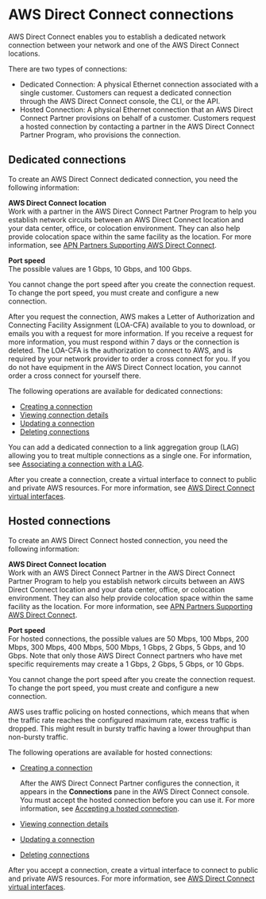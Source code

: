 # AWS Direct Connect connections<a name="WorkingWithConnections"></a>

AWS Direct Connect enables you to establish a dedicated network connection between your network and one of the AWS Direct Connect locations\. 

There are two types of connections:
+ Dedicated Connection: A physical Ethernet connection associated with a single customer\. Customers can request a dedicated connection through the AWS Direct Connect console, the CLI, or the API\.
+ Hosted Connection: A physical Ethernet connection that an AWS Direct Connect Partner provisions on behalf of a customer\. Customers request a hosted connection by contacting a partner in the AWS Direct Connect Partner Program, who provisions the connection\. 

## Dedicated connections<a name="dedicated_connection"></a>

To create an AWS Direct Connect dedicated connection, you need the following information:

**AWS Direct Connect location**  
Work with a partner in the AWS Direct Connect Partner Program to help you establish network circuits between an AWS Direct Connect location and your data center, office, or colocation environment\. They can also help provide colocation space within the same facility as the location\. For more information, see [APN Partners Supporting AWS Direct Connect](https://aws.amazon.com/directconnect/partners)\.

**Port speed**  
The possible values are 1 Gbps, 10 Gbps, and 100 Gbps\. 

You cannot change the port speed after you create the connection request\. To change the port speed, you must create and configure a new connection\.

After you request the connection, AWS makes a Letter of Authorization and Connecting Facility Assignment \(LOA\-CFA\) available to you to download, or emails you with a request for more information\. If you receive a request for more information, you must respond within 7 days or the connection is deleted\. The LOA\-CFA is the authorization to connect to AWS, and is required by your network provider to order a cross connect for you\. If you do not have equipment in the AWS Direct Connect location, you cannot order a cross connect for yourself there\. 

The following operations are available for dedicated connections:
+ [Creating a connection](create-connection.md)
+ [Viewing connection details](viewdetails.md)
+ [Updating a connection](updateconnection.md)
+ [Deleting connections](deleteconnection.md)

You can add a dedicated connection to a link aggregation group \(LAG\) allowing you to treat multiple connections as a single one\. For information, see [Associating a connection with a LAG](associate-connection-with-lag.md)\.

After you create a connection, create a virtual interface to connect to public and private AWS resources\. For more information, see [AWS Direct Connect virtual interfaces](WorkingWithVirtualInterfaces.md)\.

## Hosted connections<a name="hosted_connection"></a>

To create an AWS Direct Connect hosted connection, you need the following information:

**AWS Direct Connect location**  
Work with an AWS Direct Connect Partner in the AWS Direct Connect Partner Program to help you establish network circuits between an AWS Direct Connect location and your data center, office, or colocation environment\. They can also help provide colocation space within the same facility as the location\. For more information, see [APN Partners Supporting AWS Direct Connect](https://aws.amazon.com/directconnect/partners)\.

**Port speed**  
For hosted connections, the possible values are 50 Mbps, 100 Mbps, 200 Mbps, 300 Mbps, 400 Mbps, 500 Mbps, 1 Gbps, 2 Gbps, 5 Gbps, and 10 Gbps\. Note that only those AWS Direct Connect partners who have met specific requirements may create a 1 Gbps, 2 Gbps, 5 Gbps, or 10 Gbps\.

You cannot change the port speed after you create the connection request\. To change the port speed, you must create and configure a new connection\.

AWS uses traffic policing on hosted connections, which means that when the traffic rate reaches the configured maximum rate, excess traffic is dropped\. This might result in bursty traffic having a lower throughput than non\-bursty traffic\.

The following operations are available for hosted connections:
+ [Creating a connection](create-connection.md)

  After the AWS Direct Connect Partner configures the connection, it appears in the **Connections** pane in the AWS Direct Connect console\. You must accept the hosted connection before you can use it\. For more information, see [Accepting a hosted connection](accept-hosted-connection.md)\.
+ [Viewing connection details](viewdetails.md)
+ [Updating a connection](updateconnection.md)
+ [Deleting connections](deleteconnection.md)

 After you accept a connection, create a virtual interface to connect to public and private AWS resources\. For more information, see [AWS Direct Connect virtual interfaces](WorkingWithVirtualInterfaces.md)\.